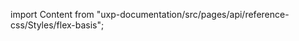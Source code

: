 
import Content from "uxp-documentation/src/pages/api/reference-css/Styles/flex-basis";

<Content query="product=photoshop"/>
